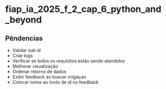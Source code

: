 # fiap_ia_2025_f_2_cap_6_python_and_beyond

## Pêndencias
- Validar sub id
- Criar logs
- Verificar se todos os requisitos estão sendo atendidos
- Melhorar visualização
- Ordenar retorno de dados
- Exibir feedback ao buscar irrigaçao
- Colocar nome ao invés de id no feedback
